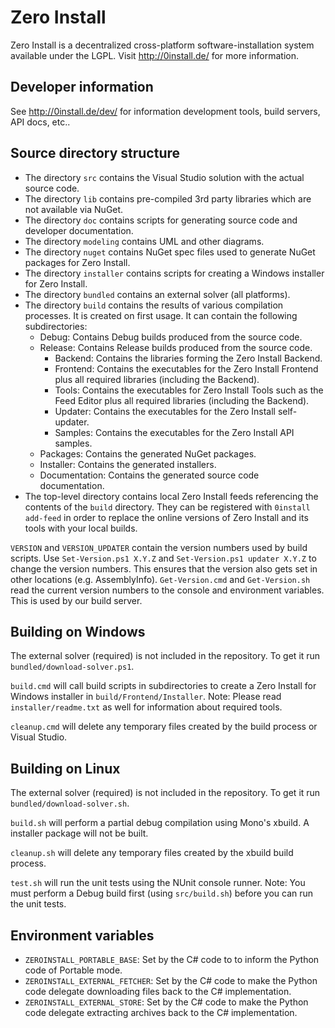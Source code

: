 Zero Install
============
Zero Install is a decentralized cross-platform software-installation system available under the LGPL. Visit http://0install.de/ for more information.


Developer information
---------------------
See http://0install.de/dev/ for information development tools, build servers, API docs, etc..


Source directory structure
--------------------------
- The directory `src` contains the Visual Studio solution with the actual source code.
- The directory `lib` contains pre-compiled 3rd party libraries which are not available via NuGet.
- The directory `doc` contains scripts for generating source code and developer documentation.
- The directory `modeling` contains UML and other diagrams.
- The directory `nuget` contains NuGet spec files used to generate NuGet packages for Zero Install.
- The directory `installer` contains scripts for creating a Windows installer for Zero Install.
- The directory `bundled` contains an external solver (all platforms).
- The directory `build` contains the results of various compilation processes. It is created on first usage. It can contain the following subdirectories:
  - Debug: Contains Debug builds produced from the source code.
  - Release: Contains Release builds produced from the source code.
    - Backend: Contains the libraries forming the Zero Install Backend.
    - Frontend: Contains the executables for the Zero Install Frontend plus all required libraries (including the Backend).
    - Tools: Contains the executables for Zero Install Tools such as the Feed Editor plus all required libraries (including the Backend).
    - Updater: Contains the executables for the Zero Install self-updater.
    - Samples: Contains the executables for the Zero Install API samples.
  - Packages: Contains the generated NuGet packages.
  - Installer: Contains the generated installers.
  - Documentation: Contains the generated source code documentation.
- The top-level directory contains local Zero Install feeds referencing the contents of the `build` directory. They can be registered with `0install add-feed` in order to replace the online versions of Zero Install and its tools with your local builds.

`VERSION` and `VERSION_UPDATER` contain the version numbers used by build scripts.
Use `Set-Version.ps1 X.Y.Z` and `Set-Version.ps1 updater X.Y.Z` to change the version numbers. This ensures that the version also gets set in other locations (e.g. AssemblyInfo).
`Get-Version.cmd` and `Get-Version.sh` read the current version numbers to the console and environment variables. This is used by our build server.


Building on Windows
-------------------
The external solver (required) is not included in the repository. To get it run `bundled/download-solver.ps1`.

`build.cmd` will call build scripts in subdirectories to create a Zero Install for Windows installer in `build/Frontend/Installer`.
Note: Please read `installer/readme.txt` as well for information about required tools.

`cleanup.cmd` will delete any temporary files created by the build process or Visual Studio.


Building on Linux
-----------------
The external solver (required) is not included in the repository. To get it run `bundled/download-solver.sh`.

`build.sh` will perform a partial debug compilation using Mono's xbuild. A installer package will not be built.

`cleanup.sh` will delete any temporary files created by the xbuild build process.

`test.sh` will run the unit tests using the NUnit console runner.
Note: You must perform a Debug build first (using `src/build.sh`) before you can run the unit tests.


Environment variables
---------------------
- `ZEROINSTALL_PORTABLE_BASE`: Set by the C# code to to inform the Python code of Portable mode.
- `ZEROINSTALL_EXTERNAL_FETCHER`: Set by the C# code to make the Python code delegate downloading files back to the C# implementation.
- `ZEROINSTALL_EXTERNAL_STORE`: Set by the C# code to make the Python code delegate extracting archives back to the C# implementation.
